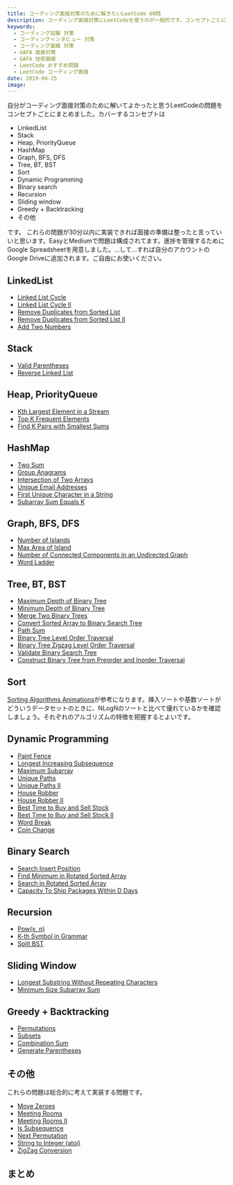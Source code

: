 ```yaml
---
title: コーディング面接対策のために解きたいLeetCode 60問
description: コーディング面接対策にLeetCodeを使うのが一般的です。コンセプトごとに解いてよかった問題をまとめました。
keywords:
  - コーディング試験 対策
  - コーディングインタビュー 対策
  - コーディング面接 対策
  - GAFA 面接対策
  - GAFA 技術面接
  - LeetCode おすすめ問題
  - LeetCode コーディング面接
date: 2019-04-25
image: 
---
```


自分がコーディング面接対策のために解いてよかったと思うLeetCodeの問題をコンセプトごとにまとめました。カバーするコンセプトは

* LinkedList
* Stack
* Heap, PriorityQueue
* HashMap
* Graph, BFS, DFS
* Tree, BT, BST
* Sort
* Dynamic Programming
* Binary search
* Recursion
* Sliding window
* Greedy + Backtracking
* その他

です。 これらの問題が30分以内に実装できれば面接の準備は整ったと言っていいと思います。EasyとMediumで問題は構成されてます。進捗を管理するためにGoogle Spreadsheetを用意しました。...して...すれば自分のアカウントのGoogle Driveに追加されます。ご自由にお使いください。

## LinkedList

* [Linked List Cycle](https://leetcode.com/problems/linked-list-cycle/)
* [Linked List Cycle II](https://leetcode.com/problems/linked-list-cycle-ii/)
* [Remove Duplicates from Sorted List](https://leetcode.com/problems/remove-duplicates-from-sorted-list/)
* [Remove Duplicates from Sorted List II](https://leetcode.com/problems/remove-duplicates-from-sorted-list-ii/)
* [Add Two Numbers](https://leetcode.com/problems/add-two-numbers/)

## Stack

* [Valid Parentheses](https://leetcode.com/problems/valid-parentheses/)
* [Reverse Linked List](https://leetcode.com/problems/reverse-linked-list/)

## Heap, PriorityQueue

* [Kth Largest Element in a Stream](https://leetcode.com/problems/kth-largest-element-in-a-stream/)
* [Top K Frequent Elements](https://leetcode.com/problems/top-k-frequent-elements/)
* [Find K Pairs with Smallest Sums](https://leetcode.com/problems/find-k-pairs-with-smallest-sums/)

## HashMap

* [Two Sum](https://leetcode.com/problems/two-sum/)
* [Group Anagrams](https://leetcode.com/problems/group-anagrams/)
* [Intersection of Two Arrays](https://leetcode.com/problems/intersection-of-two-arrays/)
* [Unique Email Addresses](https://leetcode.com/problems/unique-email-addresses/)
* [First Unique Character in a String](https://leetcode.com/problems/first-unique-character-in-a-string/)
* [Subarray Sum Equals K](https://leetcode.com/problems/subarray-sum-equals-k/)

## Graph, BFS, DFS

* [Number of Islands](https://leetcode.com/problems/number-of-islands/)
* [Max Area of Island](https://leetcode.com/problems/max-area-of-island/)
* [Number of Connected Components in an Undirected Graph](https://leetcode.com/problems/number-of-connected-components-in-an-undirected-graph/)
* [Word Ladder](https://leetcode.com/problems/word-ladder/)

## Tree, BT, BST

* [Maximum Depth of Binary Tree](https://leetcode.com/problems/maximum-depth-of-binary-tree/)
* [Minimum Depth of Binary Tree](https://leetcode.com/problems/minimum-depth-of-binary-tree/)
* [Merge Two Binary Trees](https://leetcode.com/problems/merge-two-binary-trees/)
* [Convert Sorted Array to Binary Search Tree](https://leetcode.com/problems/convert-sorted-array-to-binary-search-tree/)
* [Path Sum](https://leetcode.com/problems/path-sum/)
* [Binary Tree Level Order Traversal](https://leetcode.com/problems/binary-tree-level-order-traversal/)
* [Binary Tree Zigzag Level Order Traversal](https://leetcode.com/problems/binary-tree-zigzag-level-order-traversal/)
* [Validate Binary Search Tree](https://leetcode.com/problems/validate-binary-search-tree/)
* [Construct Binary Tree from Preorder and Inorder Traversal](https://leetcode.com/problems/construct-binary-tree-from-preorder-and-inorder-traversal/)

## Sort

[Sorting Algorithms Animations](https://www.toptal.com/developers/sorting-algorithms)が参考になります。挿入ソートや基数ソートがどういうデータセットのときに、NLogNのソートと比べて優れているかを確認しましょう。それぞれのアルゴリズムの特徴を把握するとよいです。

## Dynamic Programming

* [Paint Fence](https://leetcode.com/problems/paint-fence/)
* [Longest Increasing Subsequence](https://leetcode.com/problems/longest-increasing-subsequence/)
* [Maximum Subarray](https://leetcode.com/problems/maximum-subarray/)
* [Unique Paths](https://leetcode.com/problems/unique-paths/)
* [Unique Paths II](https://leetcode.com/problems/unique-paths-ii/)
* [House Robber](https://leetcode.com/problems/house-robber/)
* [House Robber II](https://leetcode.com/problems/house-robber-ii/)
* [Best Time to Buy and Sell Stock](https://leetcode.com/problems/best-time-to-buy-and-sell-stock/)
* [Best Time to Buy and Sell Stock II](https://leetcode.com/problems/best-time-to-buy-and-sell-stock-ii/)
* [Word Break](https://leetcode.com/problems/word-break/)
* [Coin Change](https://leetcode.com/problems/coin-change/)

## Binary Search

* [Search Insert Position](https://leetcode.com/problems/search-insert-position/)
* [Find Minimum in Rotated Sorted Array](https://leetcode.com/problems/find-minimum-in-rotated-sorted-array/)
* [Search in Rotated Sorted Array](https://leetcode.com/problems/search-in-rotated-sorted-array/)
* [Capacity To Ship Packages Within D Days](https://leetcode.com/problems/capacity-to-ship-packages-within-d-days/)

## Recursion

* [Pow(x, n)](https://leetcode.com/problems/powx-n/)
* [K-th Symbol in Grammar](https://leetcode.com/problems/k-th-symbol-in-grammar/)
* [Split BST](https://leetcode.com/problems/split-bst/)

## Sliding Window

* [Longest Substring Without Repeating Characters](https://leetcode.com/problems/longest-substring-without-repeating-characters/)
* [Minimum Size Subarray Sum](https://leetcode.com/problems/minimum-size-subarray-sum/)

## Greedy + Backtracking

* [Permutations](https://leetcode.com/problems/permutations/)
* [Subsets](https://leetcode.com/problems/subsets/)
* [Combination Sum](https://leetcode.com/problems/combination-sum/)
* [Generate Parentheses](https://leetcode.com/problems/generate-parentheses/)

## その他

これらの問題は総合的に考えて実装する問題です。

* [Move Zeroes](https://leetcode.com/problems/move-zeroes/)
* [Meeting Rooms](https://leetcode.com/problems/meeting-rooms/)
* [Meeting Rooms II](https://leetcode.com/problems/meeting-rooms-ii/)
* [Is Subsequence](https://leetcode.com/problems/is-subsequence/)
* [Next Permutation](https://leetcode.com/problems/next-permutation/)
* [String to Integer (atoi)](https://leetcode.com/problems/string-to-integer-atoi/)
* [ZigZag Conversion](https://leetcode.com/problems/zigzag-conversion/)

## まとめ

